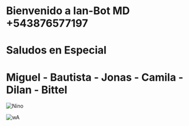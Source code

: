 # Bienvenido a Ian-Bot MD +543876577197
# Saludos en Especial
# Miguel - Bautista - Jonas - Camila - Dilan - Bittel

![Nino](https://github.com/user-attachments/assets/18b50ce8-9eaf-4da7-9eef-bc658eebde7c)

![wA](https://github.com/user-attachments/assets/6e292326-8580-44b3-9685-2badc32d9d9b)
